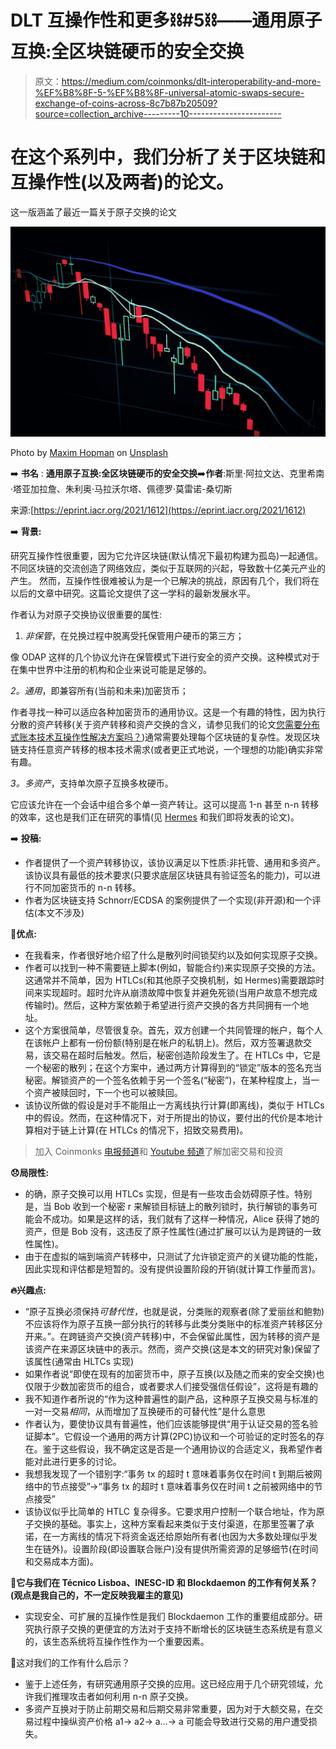 # DLT 互操作性和更多⛓️#5⛓️——通用原子互换:全区块链硬币的安全交换

> 原文：<https://medium.com/coinmonks/dlt-interoperability-and-more-%EF%B8%8F-5-%EF%B8%8F-universal-atomic-swaps-secure-exchange-of-coins-across-8c7b87b20509?source=collection_archive---------10----------------------->

# 在这个系列中，我们分析了关于区块链和互操作性(以及两者)的论文。

这一版涵盖了最近一篇关于原子交换的论文

![](img/fb3b4268dfa910a53be2336e5a97e926.png)

Photo by [Maxim Hopman](https://unsplash.com/@nampoh?utm_source=medium&utm_medium=referral) on [Unsplash](https://unsplash.com?utm_source=medium&utm_medium=referral)

➡️ **书名** : **通用原子互换:全区块链硬币的安全交换**➡️**作者**:斯里·阿拉文达、克里希南·塔亚加拉詹、朱利奥·马拉沃尔塔、佩德罗·莫雷诺-桑切斯

来源:[https://eprint.iacr.org/2021/1612](https://eprint.iacr.org/2021/1612)

➡️ **背景:**

研究互操作性很重要，因为它允许区块链(默认情况下最初构建为孤岛)一起通信。不同区块链的交流创造了网络效应，类似于互联网的兴起，导致数十亿美元产业的产生。
然而，互操作性很难被认为是一个已解决的挑战，原因有几个，我们将在以后的文章中研究。这篇论文提供了这一学科的最新发展水平。

作者认为对原子交换协议很重要的属性:

1.  *非保管*，在兑换过程中脱离受托保管用户硬币的第三方；

像 ODAP 这样的几个协议允许在保管模式下进行安全的资产交换。这种模式对于在集中世界中注册的机构和企业来说可能是足够的。

*2。通用*，即兼容所有(当前和未来)加密货币；

作者寻找一种可以适应各种加密货币的通用协议。这是一个有趣的特性，因为执行分散的资产转移(关于资产转移和资产交换的含义，请参见我们的论文[您需要分布式账本技术互操作性解决方案吗？](https://www.techrxiv.org/articles/preprint/Do_You_Need_a_Distributed_Ledger_Technology_Interoperability_Solution_/18786527/1))通常需要处理每个区块链的复杂性。发现区块链支持任意资产转移的根本技术需求(或者更正式地说，一个理想的功能)确实非常有趣。

*3。多资产*，支持单次原子互换多枚硬币。

它应该允许在一个会话中组合多个单一资产转让。这可以提高 1-n 甚至 n-n 转移的效率，这也是我们正在研究的事情(见 [Hermes](https://www.sciencedirect.com/science/article/abs/pii/S0167739X21004337) 和我们即将发表的论文)。

➡️ **投稿:**

*   作者提供了一个资产转移协议，该协议满足以下性质:非托管、通用和多资产。该协议具有最低的技术要求(只要求底层区块链具有验证签名的能力)，可以进行不同加密货币的 n-n 转移。
*   作者为区块链支持 Schnorr/ECDSA 的案例提供了一个实现(非开源)和一个评估(本文不涉及)

💪**优点:**

*   在我看来，作者很好地介绍了什么是散列时间锁契约以及如何实现原子交换。
*   作者可以找到一种不需要链上脚本(例如，智能合约)来实现原子交换的方法。这通常并不简单，因为 HTLCs(和其他原子交换机制，如 Hermes)需要跟踪时间来实现超时。超时允许从崩溃故障中恢复并避免死锁(当用户故意不想完成传输时)。然后，这种方案依赖于希望进行资产交换的各方共同拥有一个地址。
*   这个方案很简单，尽管很复杂。首先，双方创建一个共同管理的帐户，每个人在该帐户上都有一份份额(特别是在帐户的私钥上)。然后，双方签署退款交易，该交易在超时后触发。然后，秘密创造阶段发生了。在 HTLCs 中，它是一个秘密的散列；在这个方案中，通过两方计算得到的“锁定”版本的签名充当秘密。解锁资产的一个签名依赖于另一个签名(“秘密”)，在某种程度上，当一个资产被赎回时，下一个也可以被赎回。
*   该协议所做的假设是对手不能阻止一方离线执行计算(即离线)，类似于 HTLCs 中的假设。然而，在这种情况下，对于所提出的协议，要付出的代价是本地计算相对于链上计算(在 HTLCs 的情况下，招致交易费用)。

> 加入 Coinmonks [电报频道](https://t.me/coincodecap)和 [Youtube 频道](https://www.youtube.com/c/coinmonks/videos)了解加密交易和投资

**😞局限性:**

*   的确，原子交换可以用 HTLCs 实现，但是有一些攻击会妨碍原子性。特别是，当 Bob 收到一个秘密 r 来解锁目标链上的散列锁时，执行解锁的事务可能会不成功。如果是这样的话，我们就有了这样一种情况，Alice 获得了她的资产，但是 Bob 没有，这违反了原子性属性(通过扩展可以认为是跨链的一致性属性)。
*   由于在虚拟的端到端资产转移中，只测试了允许锁定资产的关键功能的性能，因此实现和评估都是短暂的。没有提供设置阶段的开销(就计算工作量而言)。

**🔥兴趣点:**

*   “原子互换必须保持*可替代性*，也就是说，分类账的观察者(除了爱丽丝和鲍勃)不应该将作为原子互换一部分执行的转移与此类分类账中的标准资产转移区分开来。”。在跨链资产交换(资产转移)中，不会保留此属性，因为转移的资产是该资产在来源区块链中的表示。然而，资产交换(这是本文的研究对象)保留了该属性(通常由 HLTCs 实现)
*   如果作者说“即使在现有的加密货币中，原子互换(以及随之而来的安全交换)也仅限于少数加密货币的组合，或者要求人们接受强信任假设”，这将是有趣的
*   我不知道作者所说的“作为这种普遍性的副产品，这种原子互换交易与标准的一对一交易*相同*，从而增加了互换硬币的可替代性”是什么意思
*   作者认为，要使协议具有普遍性，他们应该能够提供“用于认证交易的签名验证脚本”。它假设一个通用的两方计算(2PC)协议和一个可验证的定时签名的存在。鉴于这些假设，我不确定这是否是一个通用协议的合适定义，我希望作者能对此进行更多的讨论。
*   我想我发现了一个错别字:“事务 tx 的超时 t 意味着事务仅在时间 t 到期后被网络中的节点接受”->“事务 tx 的超时 t 意味着事务仅在时间 t 之前被网络中的节点接受”
*   该协议似乎比简单的 HTLC 复杂得多。它要求用户控制一个联合地址，作为原子交换的基础。事实上，这种方案看起来类似于支付渠道，在那里签署了承诺，在一方离线的情况下将资金返还给原始所有者(也因为大多数处理似乎发生在链外)。设置阶段(即设置联合账户)没有提供所需资源的足够细节(在时间和交易成本方面)。

**🚀它与我们在 Técnico Lisboa、INESC-ID 和 Blockdaemon 的工作有何关系？(观点是我自己的，不一定反映我雇主的意见)**

*   实现安全、可扩展的互操作性是我们 Blockdaemon 工作的重要组成部分。研究执行原子交换的更便宜的方法对于支持不断增长的区块链生态系统是有意义的，该生态系统将互操作性作为一个重要因素。

🚀这对我们的工作有什么启示？

*   鉴于上述任务，有研究通用原子交换的应用。这已经应用于几个研究领域，允许我们推理攻击者如何利用 n-n 原子交换。
*   多资产互换对于防止前期交易和后期交易非常重要，因为对于大额交易，在交易过程中操纵资产价格 a1-> a2-> a…-> a 可能会导致进行交易的用户遭受损失。